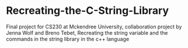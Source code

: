 # Recreating-the-C-String-Library
Final project for CS230 at Mckendree University, collaboration project by Jenna Wolf and Breno Tebet, Recreating the string variable and the commands in the string library in the c++ language

